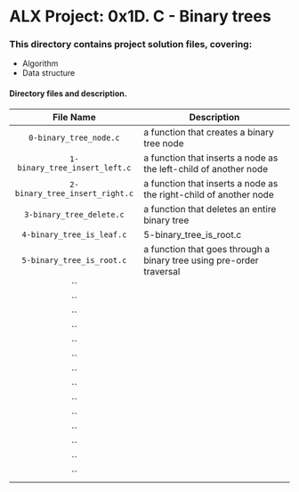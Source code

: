 # ALX Project: 0x1D. C - Binary trees
### This directory contains project solution files, covering:
+ Algorithm
+ Data structure 
#### Directory files and description.
|File Name  |Description  |
|:-----------:|----------------------|
| `0-binary_tree_node.c` |a function that creates a binary tree node|
| `1-binary_tree_insert_left.c` |a function that inserts a node as the left-child of another node|
| `2-binary_tree_insert_right.c` |a function that inserts a node as the right-child of another node|
| `3-binary_tree_delete.c` |a function that deletes an entire binary tree|
| `4-binary_tree_is_leaf.c` |5-binary_tree_is_root.c|
| `5-binary_tree_is_root.c` |a function that goes through a binary tree using pre-order traversal|
| `` ||
| `` ||
| `` ||
| `` ||
| `` ||
| `` ||
| `` ||
| `` ||
| `` ||
| `` ||
| `` ||
| `` ||
| `` ||
| `` ||

